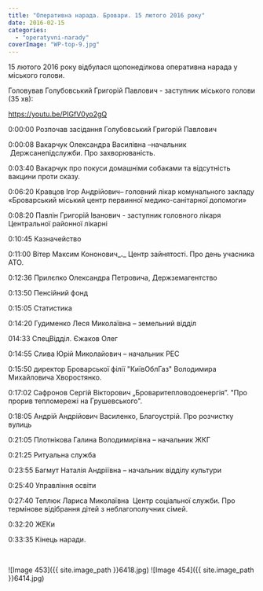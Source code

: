 ```yaml
---
title: "Оперативна нарада. Бровари. 15 лютого 2016 року"
date: 2016-02-15
categories: 
  - "operatyvni-narady"
coverImage: "WP-top-9.jpg"
---
```


15 лютого 2016 року відбулася щопонеділкова оперативна нарада у міського голови.<!--more-->

Головував Голубовський Григорій Павлович - заступник міського голови (35 хв):

https://youtu.be/PIGfV0yo2gQ

0:00:00 Розпочав засідання Голубовський Григорій Павлович

0:00:08 Вакарчук Олександра Василівна –начальник  Держcанепідслужби. Про захворюваність.

0:03:40 Вакарчук про покуси домашніми собаками та відсутність вакцини проти сказу.

0:06:20 Кравцов Ігор Андрійович– головний лікар комунального закладу «Броварський міський центр первинної медико-санітарної допомоги»

0:08:20 Павлін Григорій Іванович - заступник головного лікаря Центральної районної лікарні

0:10:45 Казначейство

0:11:00 Вітер Максим Кононович_**.**_ Центр зайнятості. Про день учасника АТО.

0:12:36 Прилєпко Олександра Петровича, Держземагентство

0:13:50 Пенсійний фонд

0:15:05 Статистика

0:14:20 Гудименко Леся Миколаївна – земельний відділ

014:33 СпецВідділ. Єжаков Олег

0:14:55 Слива Юрій Миколайович – начальник РЕС

0:15:50 директор Броварської філії "КиївОблГаз" Володимира Михайловича Хворостянко.

0:17:02 Сафронов Сергій Вікторович „Броваритепловодоенергія”. "Про прорив тепломережі на Грушевського".

0:18:05 Андрій Андрійович Василенко, Благоустрій. Про розчистку вулиць

0:21:05 Плотнікова Галина Володимирівна – начальник ЖКГ

0:21:25 Ритуальна служба

0:23:55 Багмут Наталія Андріївна – начальник відділу культури

0:25:40 Управління освіти

0:27:40 Теплюк Лариса Миколаївна  Центр соціальної служби. Про термінове відібрання дітей з неблагополучних сімей.

0:32:20 ЖЕКи

0:33:35 Кінець наради.

 

\![Image 453]({{ site.image_path }}6418.jpg)
![Image 454]({{ site.image_path }}6414.jpg)
